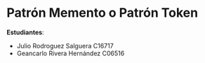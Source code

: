 # Patrón Memento o Patrón Token

**Estudiantes**:

- Julio Rodroguez Salguera C16717
- Geancarlo Rivera Hernández C06516